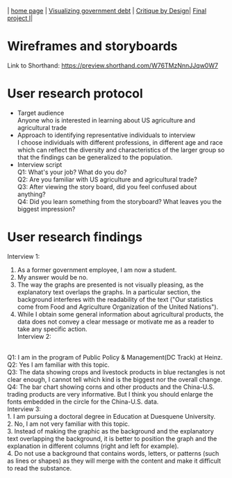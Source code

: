 | [home page](https://xlingliu.github.io/portfolio/) | [Visualizing government debt](/vizgovdebt.md) | [Critique by Design](/critiquebyDesign.md)| [Final project I](/final_project_I.md)|
# Wireframes and storyboards
Link to Shorthand: https://preview.shorthand.com/W76TMzNnnJJqw0W7
# User research protocol
- Target audience
</br>Anyone who is interested in learning about US agriculture and agricultural trade
- Approach to identifying representative individuals to interview 
</br>I choose individuals with different professions, in different age and race which can reflect the diversity and characteristics of the larger group so that the findings can be generalized to the population.
- Interview script
</br>Q1: What's your job? What do you do?
</br>Q2: Are you familiar with US agriculture and agricultural trade?
</br>Q3: After viewing the story board, did you feel confused about anything?
</br>Q4: Did you learn something from the storyboard? What leaves you the biggest impression?
# User research findings
Interview 1:
</br>
1. As a former government employee, I am now a student.</br>
2. My answer would be no.</br>
3. The way the graphs are presented is not visually pleasing, as the explanatory text overlaps the graphs. In a particular section, the background interferes with the readability of the text ("Our statistics come from Food and Agriculture Organization of the United Nations").</br>
4. While I obtain some general information about agricultural products, the data does not convey a clear message or motivate me as a reader to take any specific action.</br>
Interview 2:
</br>
Q1: I am in the program of Public Policy & Management(DC Track) at Heinz.</br>
Q2: Yes I am familiar with this topic.</br>
Q3: The data showing crops and livestock products in blue rectangles is not clear enough, I cannot tell which kind is the biggest nor the overall change.</br>
Q4: The bar chart showing corns and other products and the China-U.S. trading products are very informative. But I think you should enlarge the fonts embedded in the circle for the China-U.S. data.</br>
Interview 3:
</br>
1. I am pursuing a doctoral degree in Education at Duesquene University.</br>
2. No, I am not very familiar with this topic.</br>
3. Instead of making the graphic as the background and the explanatory text overlapping the background, it is better to position the graph and the explanation in different columns (right and left for example).</br>
4. Do not use a background that contains words, letters, or patterns (such as lines or shapes) as they will merge with the content and make it difficult to read the substance.</br>
